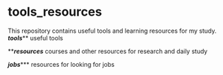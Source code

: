 # tools_resources
This repository contains useful tools and learning resources for my study.
***********tools*************
useful tools

***********resources*********
courses and other resources for research and daily study

***********jobs**************
resources for looking for jobs
